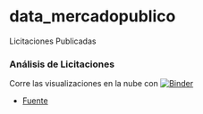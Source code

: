 # data_mercadopublico
Licitaciones Publicadas

### Análisis de Licitaciones

Corre las visualizaciones en la nube con [![Binder](http://mybinder.org/badge.svg)](http://mybinder.org:/repo/collabmarket/data_mercadopublico/master?filepath=index.ipynb)

- [Fuente](https://www.mercadopublico.cl/Home)
